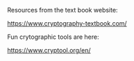 Resources from the text book website:

https://www.cryptography-textbook.com/

Fun crytographic tools are here:

https://www.cryptool.org/en/
